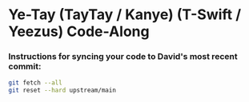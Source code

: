 # Ye-Tay (TayTay / Kanye) (T-Swift / Yeezus) Code-Along

### Instructions for syncing your code to David's most recent commit:

```bash
git fetch --all
git reset --hard upstream/main
```